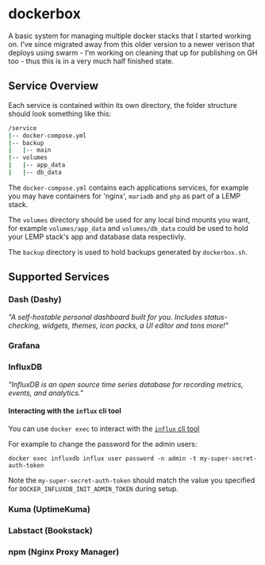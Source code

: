 # dockerbox

A basic system for managing multiple docker stacks that I started working on. I've since migrated away from this older version to a newer verison that deploys using swarm - I'm working on cleaning that up for publishing on GH too - thus this is in a very much half finished state.

## Service Overview

Each service is contained within its own directory, the folder structure should look something like this:

```bash
/service
|-- docker-compose.yml
|-- backup
|   |-- main
|-- volumes
|   |-- app_data
|   |-- db_data
```

The `docker-compose.yml` contains each applications services, for example you may have containers for 'nginx', `mariadb` and `php` as part of a LEMP stack.

The `volumes` directory should be used for any local bind mounts you want, for example `volumes/app_data` and `volumes/db_data` could be used to hold your LEMP stack's app and database data respectivly.

The `backup` directory is used to hold backups generated by `dockerbox.sh`.

## Supported Services

### Dash (Dashy)

*"A self-hostable personal dashboard built for you. Includes status-checking, widgets, themes, icon packs, a UI editor and tons more!"*

### Grafana

### InfluxDB

*"InfluxDB is an open source time series database for recording metrics, events, and analytics."*

#### Interacting with the `influx` cli tool

You can use `docker exec` to interact with the [`influx` cli tool](https://docs.influxdata.com/influxdb/cloud/reference/cli/influx/#commands)

For example to change the password for the admin users:

`docker exec influxdb influx user password -n admin -t my-super-secret-auth-token`

Note the `my-super-secret-auth-token` should match the value you specified for `DOCKER_INFLUXDB_INIT_ADMIN_TOKEN` during setup.

### Kuma (UptimeKuma)
### Labstact (Bookstack)
### npm (Nginx Proxy Manager)

